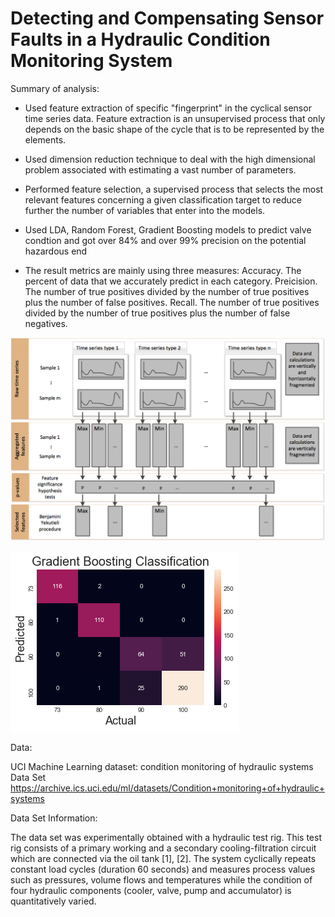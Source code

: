 # Detecting and Compensating Sensor Faults in a Hydraulic Condition Monitoring System


Summary of analysis:

+ Used feature extraction of specific "fingerprint" in the cyclical sensor time series data. Feature extraction is an unsupervised process that only depends on the basic shape of the cycle that is to be represented by the elements. 

+ Used dimension reduction technique to deal with the high dimensional problem associated with estimating a vast number of parameters.

+ Performed feature selection, a supervised process that selects the most relevant features concerning a given classification target to reduce further the number of variables that enter into the models.

+ Used LDA, Random Forest, Gradient Boosting models to predict valve condtion and got over 84% and over 99% precision on the potential hazardous end 

+ The result metrics are mainly using three measures:
Accuracy. The percent of data that we accurately predict in each category.
Preicision. The number of true positives divided by the number of true positives plus the number of false positives.
Recall. The number of true positives divided by the number of true positives plus the number of false negatives.


![feature extraction](feature_extraction_process.png)

![sensor matrix](sensor_matrix.png)

Data: 

UCI Machine Learning dataset: condition monitoring of hydraulic systems Data Set 
https://archive.ics.uci.edu/ml/datasets/Condition+monitoring+of+hydraulic+systems


Data Set Information:

The data set was experimentally obtained with a hydraulic test rig. This test rig consists of a primary working and a secondary cooling-filtration circuit which are connected via the oil tank [1], [2]. The system cyclically repeats constant load cycles (duration 60 seconds) and measures process values such as pressures, volume flows and temperatures while the condition of four hydraulic components (cooler, valve, pump and accumulator) is quantitatively varied.

